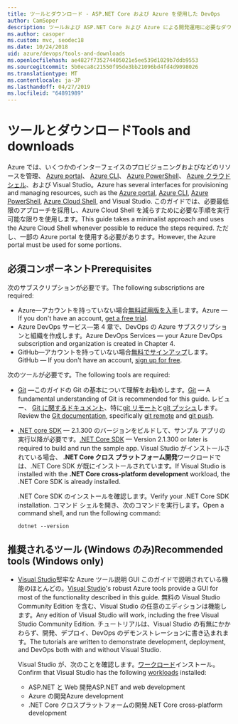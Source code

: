 ```yaml
---
title: ツールとダウンロード - ASP.NET Core および Azure を使用した DevOps
author: CamSoper
description: ツールおよび ASP.NET Core および Azure による開発運用に必要なダウンロード。
ms.author: casoper
ms.custom: mvc, seodec18
ms.date: 10/24/2018
uid: azure/devops/tools-and-downloads
ms.openlocfilehash: ae4827f735274405021e5ee539d1029b7ddb9553
ms.sourcegitcommit: 5b0eca8c21550f95de3bb21096bd4fd4d9098026
ms.translationtype: MT
ms.contentlocale: ja-JP
ms.lasthandoff: 04/27/2019
ms.locfileid: "64891989"
---
```

# <a name="tools-and-downloads"></a><span data-ttu-id="05be6-103">ツールとダウンロード</span><span class="sxs-lookup"><span data-stu-id="05be6-103">Tools and downloads</span></span>

<span data-ttu-id="05be6-104">Azure では、いくつかのインターフェイスのプロビジョニングおよびなどのリソースを管理、 [Azure portal](https://portal.azure.com)、 [Azure CLI](/cli/azure/)、 [Azure PowerShell](/powershell/azure/overview)、 [Azure クラウドシェル](https://shell.azure.com/bash)、および Visual Studio。</span><span class="sxs-lookup"><span data-stu-id="05be6-104">Azure has several interfaces for provisioning and managing resources, such as the [Azure portal](https://portal.azure.com), [Azure CLI](/cli/azure/), [Azure PowerShell](/powershell/azure/overview), [Azure Cloud Shell](https://shell.azure.com/bash), and Visual Studio.</span></span> <span data-ttu-id="05be6-105">このガイドでは、必要最低限のアプローチを採用し、Azure Cloud Shell を減らすために必要な手順を実行可能な限りを使用します。</span><span class="sxs-lookup"><span data-stu-id="05be6-105">This guide takes a minimalist approach and uses the Azure Cloud Shell whenever possible to reduce the steps required.</span></span> <span data-ttu-id="05be6-106">ただし、一部の Azure portal を使用する必要があります。</span><span class="sxs-lookup"><span data-stu-id="05be6-106">However, the Azure portal must be used for some portions.</span></span>

## <a name="prerequisites"></a><span data-ttu-id="05be6-107">必須コンポーネント</span><span class="sxs-lookup"><span data-stu-id="05be6-107">Prerequisites</span></span>

<span data-ttu-id="05be6-108">次のサブスクリプションが必要です。</span><span class="sxs-lookup"><span data-stu-id="05be6-108">The following subscriptions are required:</span></span>

* <span data-ttu-id="05be6-109">Azure&mdash;アカウントを持っていない場合[無料試用版を入手](https://azure.microsoft.com/free/)します。</span><span class="sxs-lookup"><span data-stu-id="05be6-109">Azure &mdash; If you don't have an account, [get a free trial](https://azure.microsoft.com/free/).</span></span>
* <span data-ttu-id="05be6-110">Azure DevOps サービス&mdash;第 4 章で、DevOps の Azure サブスクリプションと組織を作成します。</span><span class="sxs-lookup"><span data-stu-id="05be6-110">Azure DevOps Services &mdash; your Azure DevOps subscription and organization is created in Chapter 4.</span></span>
* <span data-ttu-id="05be6-111">GitHub&mdash;アカウントを持っていない場合[無料でサインアップ](https://github.com/join)します。</span><span class="sxs-lookup"><span data-stu-id="05be6-111">GitHub &mdash; If you don't have an account, [sign up for free](https://github.com/join).</span></span>

<span data-ttu-id="05be6-112">次のツールが必要です。</span><span class="sxs-lookup"><span data-stu-id="05be6-112">The following tools are required:</span></span>

* <span data-ttu-id="05be6-113">[Git](https://git-scm.com/downloads) &mdash;このガイドの Git の基本について理解をお勧めします。</span><span class="sxs-lookup"><span data-stu-id="05be6-113">[Git](https://git-scm.com/downloads) &mdash; A fundamental understanding of Git is recommended for this guide.</span></span> <span data-ttu-id="05be6-114">レビュー、 [Git に関するドキュメント](https://git-scm.com/doc)、特に[git リモート](https://git-scm.com/docs/git-remote)と[git プッシュ](https://git-scm.com/docs/git-push)します。</span><span class="sxs-lookup"><span data-stu-id="05be6-114">Review the [Git documentation](https://git-scm.com/doc), specifically [git remote](https://git-scm.com/docs/git-remote) and [git push](https://git-scm.com/docs/git-push).</span></span>
* <span data-ttu-id="05be6-115">[.NET core SDK](https://www.microsoft.com/net/download/) &mdash; 2.1.300 のバージョンをビルドして、サンプル アプリの実行以降が必要です。</span><span class="sxs-lookup"><span data-stu-id="05be6-115">[.NET Core SDK](https://www.microsoft.com/net/download/) &mdash; Version 2.1.300 or later is required to build and run the sample app.</span></span> <span data-ttu-id="05be6-116">Visual Studio がインストールされている場合、 **.NET Core クロス プラットフォーム開発**ワークロードでは、.NET Core SDK が既にインストールされています。</span><span class="sxs-lookup"><span data-stu-id="05be6-116">If Visual Studio is installed with the **.NET Core cross-platform development** workload, the .NET Core SDK is already installed.</span></span>

    <span data-ttu-id="05be6-117">.NET Core SDK のインストールを確認します。</span><span class="sxs-lookup"><span data-stu-id="05be6-117">Verify your .NET Core SDK installation.</span></span> <span data-ttu-id="05be6-118">コマンド シェルを開き、次のコマンドを実行します。</span><span class="sxs-lookup"><span data-stu-id="05be6-118">Open a command shell, and run the following command:</span></span>

    ```console
    dotnet --version
    ```

## <a name="recommended-tools-windows-only"></a><span data-ttu-id="05be6-119">推奨されるツール (Windows のみ)</span><span class="sxs-lookup"><span data-stu-id="05be6-119">Recommended tools (Windows only)</span></span>

* <span data-ttu-id="05be6-120">[Visual Studio](https://visualstudio.microsoft.com)堅牢な Azure ツール説明 GUI このガイドで説明されている機能のほとんどの。</span><span class="sxs-lookup"><span data-stu-id="05be6-120">[Visual Studio](https://visualstudio.microsoft.com)'s robust Azure tools provide a GUI for most of the functionality described in this guide.</span></span> <span data-ttu-id="05be6-121">無料の Visual Studio Community Edition を含む、Visual Studio の任意のエディションは機能します。</span><span class="sxs-lookup"><span data-stu-id="05be6-121">Any edition of Visual Studio will work, including the free Visual Studio Community Edition.</span></span> <span data-ttu-id="05be6-122">チュートリアルは、Visual Studio の有無にかかわらず、開発、デプロイ、DevOps のデモンストレーションに書き込まれます。</span><span class="sxs-lookup"><span data-stu-id="05be6-122">The tutorials are written to demonstrate development, deployment, and DevOps both with and without Visual Studio.</span></span>

  <span data-ttu-id="05be6-123">Visual Studio が、次のことを確認します。[ワークロード](/visualstudio/install/modify-visual-studio)インストール。</span><span class="sxs-lookup"><span data-stu-id="05be6-123">Confirm that Visual Studio has the following [workloads](/visualstudio/install/modify-visual-studio) installed:</span></span>

  * <span data-ttu-id="05be6-124">ASP.NET と Web 開発</span><span class="sxs-lookup"><span data-stu-id="05be6-124">ASP.NET and web development</span></span>
  * <span data-ttu-id="05be6-125">Azure の開発</span><span class="sxs-lookup"><span data-stu-id="05be6-125">Azure development</span></span>
  * <span data-ttu-id="05be6-126">.NET Core クロスプラットフォームの開発</span><span class="sxs-lookup"><span data-stu-id="05be6-126">.NET Core cross-platform development</span></span>
